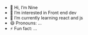 - 👋 Hi, I’m Nine
- 👀 I’m interested in Front end dev
- 🌱 I’m currently learning react and js
- 😄 Pronouns: ...
- ⚡ Fun fact: ...

<!---
Potswt/Potswt is a ✨ special ✨ repository because its `README.md` (this file) appears on your GitHub profile.
You can click the Preview link to take a look at your changes.
--->
